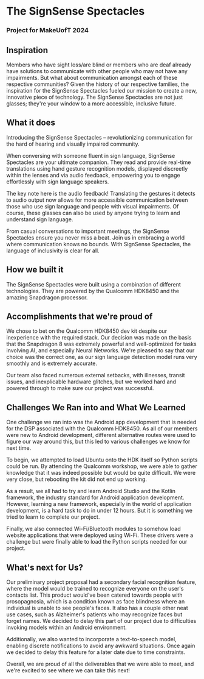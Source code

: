 # The SignSense Spectacles
### Project for MakeUofT 2024

## Inspiration
Members who have sight loss/are blind or members who are deaf already have solutions to communicate with other people who may not have any impairments. But what about communication amongst each of these respective communities? Given the history of our respective families, the inspiration for the SignSense Spectacles fueled our mission to create a new, innovative piece of technology. The SignSense Spectacles are not just glasses; they're your window to a more accessible, inclusive future.

## What it does
Introducing the SignSense Spectacles – revolutionizing communication for the hard of hearing and visually impaired community.

When conversing with someone fluent in sign language, SignSense Spectacles are your ultimate companion. They read and provide real-time translations using hand gesture recognition models, displayed discreetly within the lenses and via audio feedback, empowering you to engage effortlessly with sign language speakers.

The key note here is the audio feedback! Translating the gestures it detects to audio output now allows for more accessible communication between those who use sign language and people with visual impairments. Of course, these glasses can also be used by anyone trying to learn and understand sign language.

From casual conversations to important meetings, the SignSense Spectacles ensure you never miss a beat. Join us in embracing a world where communication knows no bounds. With SignSense Spectacles, the language of inclusivity is clear for all.

## How we built it
The SignSense Spectacles were built using a combination of different technologies. They are powered by the Qualcomm HDK8450 and the amazing Snapdragon processor. 

## Accomplishments that we're proud of
We chose to bet on the Qualcomm HDK8450 dev kit despite our inexperience with the required stack. Our decision was made on the basis that the Snapdragon 8 was extremely powerful and well-optimized for tasks involving AI, and especially Neural Networks. We're pleased to say that our choice was the correct one, as our sign language detection model runs very smoothly and is extremely accurate. 

Our team also faced numerous external setbacks, with illnesses, transit issues, and inexplicable hardware glitches, but we worked hard and powered through to make sure our project was successful.


## Challenges We Ran into and What We Learned
One challenge we ran into was the Android app development that is needed for the DSP associated with the Qualcomm HDK8450. As all of our members were new to Android development, different alternative routes were used to figure our way around this, but this led to various challenges we know for next time.

To begin, we attempted to load Ubuntu onto the HDK itself so Python scripts could be run. By attending the Qualcomm workshop, we were able to gather knowledge that it was indeed possible but would be quite difficult. We were very close, but rebooting the kit did not end up working.

As a result, we all had to try and learn Android Studio and the Kotlin framework, the industry standard for Android application development. However, learning a new framework, especially in the world of application development, is a hard task to do in under 12 hours. But it is something we tried to learn to complete our project.

Finally, we also connected Wi-Fi/Bluetooth modules to somehow load website applications that were deployed using Wi-Fi. These drivers were a challenge but were finally able to load the Python scripts needed for our project.

## What's next for Us?

Our preliminary project proposal had a secondary facial recognition feature, where the model would be trained to recognize everyone on the user's contacts list. This product would've been catered towards people with prosopagnosia, which is a condition known as face blindness where an individual is unable to see people's faces. It also has a couple other neat use cases, such as Alzheimer's patients who may recognize faces but forget names. We decided to delay this part of our project due to difficulties invoking models within an Android environment.

Additionally, we also wanted to incorporate a text-to-speech model, enabling discrete notifications to avoid any awkward situations. Once again we decided to delay this feature for a later date due to time constraints.

Overall, we are proud of all the deliverables that we were able to meet, and we're excited to see where we can take this next!
